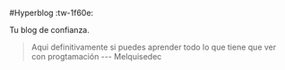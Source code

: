 #Hyperblog :tw-1f60e:

Tu blog de confianza.

>Aqui definitivamente si puedes aprender todo lo que tiene que ver con progtamación
--- Melquisedec


